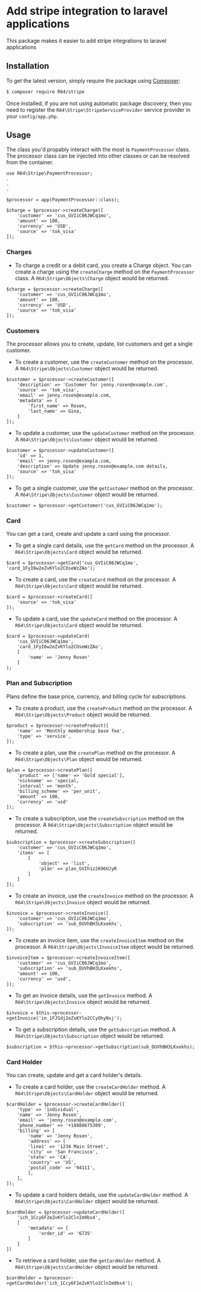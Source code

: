 Add stripe integration to laravel applications
==============================================

This package makes it easier to add stripe integrations to laravel applications

## Installation

To get the latest version, simply require the package using [Composer](https://getcomposer.org):

```bash
$ composer require R64/stripe
```

Once installed, if you are not using automatic package discovery, then you need to register the `R64\Stripe\StripeServiceProvider` service provider in your `config/app.php`.

## Usage
The class you'd propably interact with the most is `PaymentProcessor` class. The processor class can be injected into other classes or can be resolved from the container.

```
use R64\Stripe\PaymentProcessor;
.
.
.

$processor = app(PaymentProcessor::class);

$charge = $processor->createCharge([
    'customer' => 'cus_GVIiC06JWCq1mo',
    'amount' => 100,
    'currency' => 'USD',
    'source' => 'tok_visa'
]);
```

### Charges
- To charge a credit or a debit card, you create a Charge object. You can create a charge using the `createCharge` method on the `PaymentProcessor` class. A `R64\Stripe\Objects\Charge` object would be returned.

```
$charge = $processor->createCharge([
    'customer' => 'cus_GVIiC06JWCq1mo',
    'amount' => 100,
    'currency' => 'USD',
    'source' => 'tok_visa'
]);
```

### Customers
The processor allows you to create, update, list customers and get a single customer.

- To create a customer, use the `createCustomer` method on the processor. A `R64\Stripe\Objects\Customer` object would be returned.

```
$customer = $processor->createCustomer([
    'description' => 'Customer for jenny.rosen@example.com',
    'source' => 'tok_visa',
    'email' => jenny.rosen@example.com,
    'metadata' => [
        'first_name' => Rosen,
        'last_name' => Gina,
    ]
]);
```

- To update a customer, use the `updateCustomer` method on the processor. A `R64\Stripe\Objects\Customer` object would be returned.

```
$customer = $processor->updateCustomer([
    'id' => 1,
    'email' => jenny.rosen@example.com,
    'description' => Update jenny.rosen@example.com details,
    'source' => 'tok_visa'
]);
```

- To get a single customer, use the `getCustomer` method on the processor. A `R64\Stripe\Objects\Customer` object would be returned.

```
$customer = $processor->getCustomer('cus_GVIiC06JWCq1mo');
```

### Card
You can get a card, create and update a card using the processor.

- To get a single card details, use the `getCard` method on the processor. A `R64\Stripe\Objects\Card` object would be returned.

```
$card = $processor->getCard('cus_GVIiC06JWCq1mo', 'card_1FyI6w2eZvKYlo2COseWzZAo');
```

- To create a card, use the `createCard` method on the processor. A `R64\Stripe\Objects\Card` object would be returned.

```
$card = $processor->createCard([
    'source' => 'tok_visa'
]);
```

- To update a card, use the `updateCard` method on the processor. A `R64\Stripe\Objects\Card` object would be returned.

```
$card = $processor->updateCard(
    'cus_GVIiC06JWCq1mo',
    'card_1FyI6w2eZvKYlo2COseWzZAo',
    [
        'name' => 'Jenny Rosen'
    ]
);
```

### Plan and Subscription
Plans define the base price, currency, and billing cycle for subscriptions.

- To create a product, use the `createProduct` method on the processor. A `R64\Stripe\Objects\Product` object would be returned.

```
$product = $processor->createProduct([
    'name' => 'Monthly membership base fee',
    'type' => 'service',
]);
```

- To create a plan, use the `createPlan` method on the processor. A `R64\Stripe\Objects\Plan` object would be returned.

```
$plan = $processor->createPlan([
    'product' => ['name' => 'Gold special'],
    'nickname' => 'special,
    'interval' => 'month',
    'billing_scheme' => 'per_unit',
    'amount' => 100,
    'currency' => 'usd'
]);
```

- To create a subscription, use the `createSubscription` method on the processor. A `R64\Stripe\Objects\Subscription` object would be returned.

```
$subscription = $processor->createSubscription([
    'customer' => 'cus_GVIiC06JWCq1mo',
    'items' => [
        [
            'object' => 'list',
            'plan' => plan_GVIh1z2696UJyR
        ]
    ]
]);
```

- To create an invoice, use the `createInvoice` method on the processor. A `R64\Stripe\Objects\Invoice` object would be returned.

```
$invoice = $processor->createInvoice([
    'customer' => 'cus_GVIiC06JWCq1mo',
    'subscription' => 'sub_DUVhBH3LKxekhs',
]);
```

- To create an invoice item, use the `createInvoiceItem` method on the processor. A `R64\Stripe\Objects\InvoiceItem` object would be returned.

```
$invoiceItem = $processor->createInvoiceItem([
    'customer' => 'cus_GVIiC06JWCq1mo',
    'subscription' => 'sub_DUVhBH3LKxekhs',
    'amount' => 100,
    'currency' => 'usd',
]);
```

- To get an invoice details, use the `getInvoice` method. A `R64\Stripe\Objects\Invoice` object would be returned.

```
$invoice = $this->processor->getInvoice('in_1FJSdj2eZvKYlo2CCyOhyNxj');
```

- To get a subscription details, use the `getSubscription` method. A `R64\Stripe\Objects\Subscription` object would be returned.

```
$subscription = $this->processor->getSubscription(sub_DUVhBH3LKxekhs);
```

### Card Holder
You can create, update and get a card holder's details.

- To create a card holder, use the `createCardHolder` method. A `R64\Stripe\Objects\CardHolder` object would be returned.

```
$cardHolder = $processor->createCardHolder([
    'type' => 'individual',
    'name' => 'Jenny Rosen',
    'email' => 'jenny.rosen@example.com',
    'phone_number' => '+18888675309',
    'billing' => [
        'name' => 'Jenny Rosen',
        'address' => [
        'line1' => '1234 Main Street',
        'city' => 'San Francisco',
        'state' => 'CA',
        'country' => 'US',
        'postal_code' => '94111',
        ],
    ],
]);
```

- To update a card holders details, use the `updateCardHolder` method. A `R64\Stripe\Objects\CardHolder` object would be returned.

```
$cardHolder = $processor->updateCardHolder([
    'ich_1Ccy6F2eZvKYlo2ClnIm9bs4',
    [
        'metadata' => [
            'order_id' => '6735'
        ]
    ]
])
```

- To retrieve a card holder, use the `getCardHolder` method. A `R64\Stripe\Objects\CardHolder` object would be returned.

```
$cardHolder = $processor->getCardHolder('ich_1Ccy6F2eZvKYlo2ClnIm9bs4');
```
